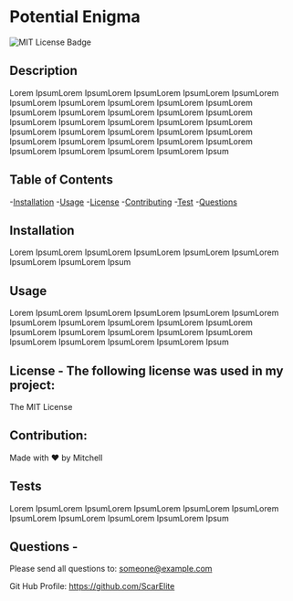
  # Potential Enigma

  ![MIT License Badge](https://img.shields.io/badge/license-MIT-brightgreen)

  ## Description
  Lorem IpsumLorem IpsumLorem IpsumLorem IpsumLorem IpsumLorem IpsumLorem IpsumLorem IpsumLorem IpsumLorem IpsumLorem IpsumLorem IpsumLorem IpsumLorem IpsumLorem IpsumLorem IpsumLorem IpsumLorem IpsumLorem IpsumLorem IpsumLorem IpsumLorem IpsumLorem IpsumLorem IpsumLorem IpsumLorem IpsumLorem IpsumLorem IpsumLorem IpsumLorem IpsumLorem IpsumLorem IpsumLorem IpsumLorem IpsumLorem Ipsum

  ## Table of Contents
  
-[Installation](#installation)
-[Usage](#usage)
-[License](#license)
-[Contributing](#contributing)
-[Test](#test)
-[Questions](#questions)
    

  ## Installation
  Lorem IpsumLorem IpsumLorem IpsumLorem IpsumLorem IpsumLorem IpsumLorem IpsumLorem Ipsum

  ## Usage
  Lorem IpsumLorem IpsumLorem IpsumLorem IpsumLorem IpsumLorem IpsumLorem IpsumLorem IpsumLorem IpsumLorem IpsumLorem IpsumLorem IpsumLorem IpsumLorem IpsumLorem IpsumLorem IpsumLorem IpsumLorem IpsumLorem IpsumLorem Ipsum

  ## License - The following license was used in my project:
  The MIT License
  
  ## Contribution:
  Made with ❤️ by Mitchell

  ## Tests
  Lorem IpsumLorem IpsumLorem IpsumLorem IpsumLorem IpsumLorem IpsumLorem IpsumLorem IpsumLorem IpsumLorem Ipsum

  ## Questions -
  Please send all questions to: someone@example.com
  
  Git Hub Profile: https://github.com/ScarElite
  